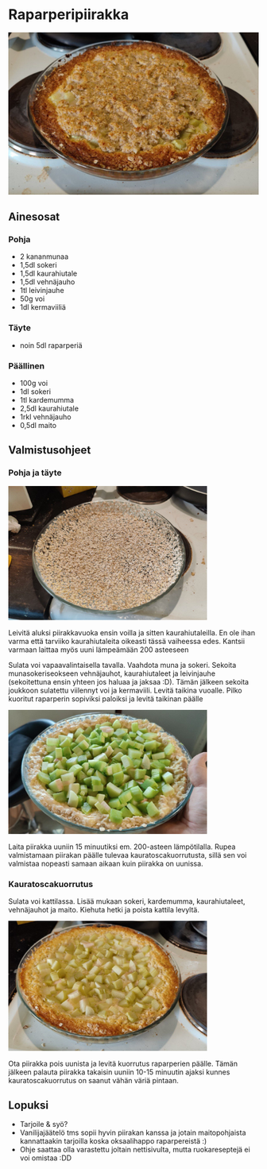 # Raparperipiirakka

<img src="https://github.com/luumut/luumucookbook/blob/master/media/raparperipiirakka-valmistuote.jpg?raw=true" width=600>

## Ainesosat

### Pohja
- 2 kananmunaa
- 1,5dl sokeri
- 1,5dl kaurahiutale
- 1,5dl vehnäjauho
- 1tl leivinjauhe
- 50g voi
- 1dl kermaviiliä

### Täyte
- noin 5dl raparperiä

### Päällinen
- 100g voi
- 1dl sokeri
- 1tl kardemumma
- 2,5dl kaurahiutale
- 1rkl vehnäjauho
- 0,5dl maito

## Valmistusohjeet


### Pohja ja täyte


<img src="https://github.com/luumut/luumucookbook/blob/master/media/raparperipiirakka-leivitys.jpg?raw=true" width=400>

Leivitä aluksi piirakkavuoka ensin voilla ja sitten kaurahiutaleilla. En ole ihan varma että tarviiko kaurahiutaleita oikeasti tässä vaiheessa edes. Kantsii varmaan laittaa myös uuni lämpeämään 200 asteeseen

Sulata voi vapaavalintaisella tavalla. Vaahdota muna ja sokeri. Sekoita munasokeriseokseen vehnäjauhot, kaurahiutaleet ja leivinjauhe (sekoitettuna ensin yhteen jos haluaa ja jaksaa :D). Tämän jälkeen sekoita joukkoon sulatettu viilennyt voi ja kermaviili. Levitä taikina vuoalle. Pilko kuoritut raparperin sopiviksi paloiksi ja levitä taikinan päälle

<img src="https://github.com/luumut/luumucookbook/blob/master/media/raparperipiirakka-raparperit.jpg?raw=true" width=400>

Laita piirakka uuniin 15 minuutiksi em. 200-asteen lämpötilalla. Rupea valmistamaan piirakan päälle tulevaa kauratoscakuorrutusta, sillä sen voi valmistaa nopeasti samaan aikaan kuin piirakka on uunissa.

### Kauratoscakuorrutus

Sulata voi kattilassa. Lisää mukaan sokeri, kardemumma, kaurahiutaleet, vehnäjauhot ja maito. Kiehuta hetki ja poista kattila levyltä.

<img src="https://github.com/luumut/luumucookbook/blob/master/media/raparperipiirakka-ekapaistos.jpg?raw=true" width=400>

Ota piirakka pois uunista ja levitä kuorrutus raparperien päälle. Tämän jälkeen palauta piirakka takaisin uuniin 10-15 minuutin ajaksi kunnes kauratoscakuorrutus on saanut vähän väriä pintaan.

## Lopuksi
- Tarjoile & syö?
- Vanilijajäätelö tms sopii hyvin piirakan kanssa ja jotain maitopohjaista kannattaakin tarjoilla koska oksaalihappo raparpereistä :)
- Ohje saattaa olla varastettu joltain nettisivulta, mutta ruokareseptejä ei voi omistaa :DD